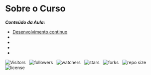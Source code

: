 <!-- TITLE -->
# Sobre o Curso

***Conteúdo da Aula:***

<!-- TABLE OF CONTENTS -->
<!-- ## TABELA DE CONTEÚDOS -->

<!-- * [Vista por cima](#vista-por-cima) -->
  <!-- * [Foto da tela](#foto-da-tela) -->
  <!-- * [Links](#links) -->
<!-- * [Meu processo](#meu-processo) -->
  <!-- * [Construido com](#construido-com) -->
  <!-- * [O que aprendi](#o-que-aprendi) -->
* [Desenvolvimento continuo](#desenvolvimento-continuo)
* []()
* []()
* []()
* []()

![Visitors](https://api.visitorbadge.io/api/visitors?path=Devsgeeknerd%2Fcla-sob-cur-apr-alg-log-par-pro-bas-ava&label=VISITANTES&labelColor=%23f9e64f&countColor=%23008000&style=plastic "Total de Visitas")
&nbsp;
![followers](https://img.shields.io/github/followers/Devsgeeknerd?style=plastic&label=FÃS&labelColor=f9e64f "Total de Seguidores")
&nbsp;
![watchers](https://img.shields.io/github/watchers/Devsgeeknerd/cla-sob-cur-apr-alg-log-par-pro-bas-ava?style=plastic&label=OBSERVADORES&labelColor=f9e64f "Total de Observadores")
&nbsp;
![stars](https://img.shields.io/github/stars/Devsgeeknerd/cla-sob-cur-apr-alg-log-par-pro-bas-ava?style=plastic&label=ESTRELAS&labelColor=f9e64f "Total de Estrelas Recebidas")
&nbsp;
![forks](https://img.shields.io/github/forks/Devsgeeknerd/cla-sob-cur-apr-alg-log-par-pro-bas-ava?style=plastic&label=BIFURCAÇÕES&labelColor=f9e64f "Total de Bifurcações")
&nbsp;
![repo size](https://img.shields.io/github/repo-size/Devsgeeknerd/cla-sob-cur-apr-alg-log-par-pro-bas-ava?style=plastic&label=TAMANHO&labelColor=f9e64f "Tamanho do Repositório")
&nbsp;
![license](https://img.shields.io/github/license/Devsgeeknerd/cla-sob-cur-apr-alg-log-par-pro-bas-ava?style=plastic&label=LICENÇA&labelColor=f9e64f "Licença do Repositório")
